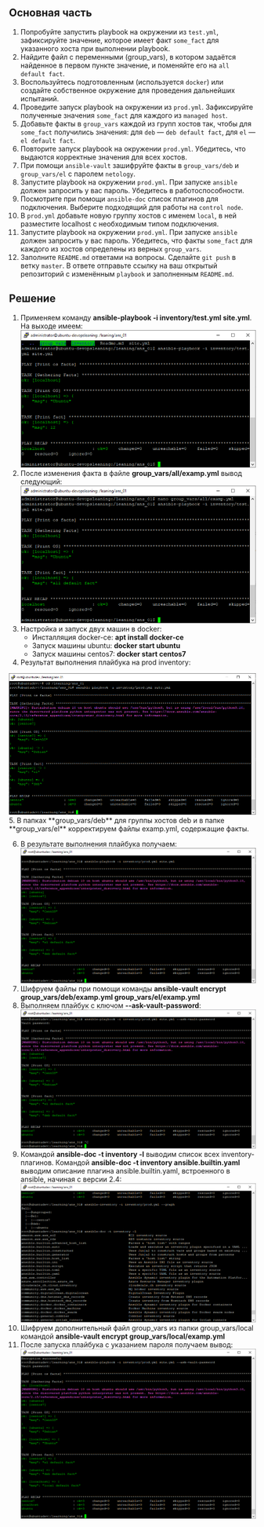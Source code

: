 ## Основная часть

1. Попробуйте запустить playbook на окружении из `test.yml`, зафиксируйте значение, которое имеет факт `some_fact` для указанного хоста при выполнении playbook.
2. Найдите файл с переменными (group_vars), в котором задаётся найденное в первом пункте значение, и поменяйте его на `all default fact`.
3. Воспользуйтесь подготовленным (используется `docker`) или создайте собственное окружение для проведения дальнейших испытаний.
4. Проведите запуск playbook на окружении из `prod.yml`. Зафиксируйте полученные значения `some_fact` для каждого из `managed host`.
5. Добавьте факты в `group_vars` каждой из групп хостов так, чтобы для `some_fact` получились значения: для `deb` — `deb default fact`, для `el` — `el default fact`.
6.  Повторите запуск playbook на окружении `prod.yml`. Убедитесь, что выдаются корректные значения для всех хостов.
7. При помощи `ansible-vault` зашифруйте факты в `group_vars/deb` и `group_vars/el` с паролем `netology`.
8. Запустите playbook на окружении `prod.yml`. При запуске `ansible` должен запросить у вас пароль. Убедитесь в работоспособности.
9. Посмотрите при помощи `ansible-doc` список плагинов для подключения. Выберите подходящий для работы на `control node`.
10. В `prod.yml` добавьте новую группу хостов с именем  `local`, в ней разместите localhost с необходимым типом подключения.
11. Запустите playbook на окружении `prod.yml`. При запуске `ansible` должен запросить у вас пароль. Убедитесь, что факты `some_fact` для каждого из хостов определены из верных `group_vars`.
12. Заполните `README.md` ответами на вопросы. Сделайте `git push` в ветку `master`. В ответе отправьте ссылку на ваш открытый репозиторий с изменённым `playbook` и заполненным `README.md`.

## Решение

1. Применяем команду **ansible-playbook -i inventory/test.yml site.yml**. На выходе имеем:
   <img src='images/01.png'/>
2. После изменения факта в файле **group_vars/all/examp.yml** вывод следующий:
   <img src='images/02.png'/>
3. Настройка и запуск двух машин в docker:
   - Инсталляция docker-ce: **apt install docker-ce** 
   - Запуск  машины ubuntu: **docker start ubuntu**
   - Запуск  машины centos7: **docker start centos7**
4.   Результат выполнения плайбука на prod inventory:
   <img src='images/04.png'/>
5. В папках **group_vars/deb** для группы хостов deb и в папке **group_vars/el** корректируем файлы examp.yml, содержащие факты. 

6. В результате выполнения плайбука получаем:
   <img src='images/06.png'/>
7. Шифруем файлы при помощи команды **ansible-vault encrypt group_vars/deb/examp.yml group_vars/el/examp.yml**
8. Выполняем плайбук с ключом **--ask-vault-password**:
   <img src='images/08.png'/>
9.  Командой **ansible-doc -t inventory -l** выводим список всех inventory-плагинов. Командой **ansible-doc -t inventory ansible.builtin.yaml** выводим описание плагина ansible.builtin.yaml, встроенного в ansible, начиная с версии 2.4:
    <img src='images/09.png'/>
10. Шифруем дополнительный файл group_vars из папки group_vars/local командой **ansible-vault encrypt group_vars/local/examp.yml**
11. После запуска плайбука с указанием пароля получаем вывод:
    <img src='images/10.png'/>
